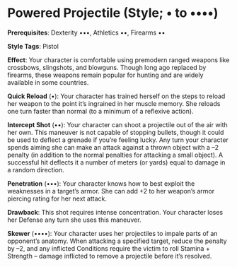 # Powered Projectile (Style; • to ••••) 
**Prerequisites**: Dexterity •••, Athletics ••, Firearms •• 

**Style Tags**: Pistol 

**Effect**: Your character is comfortable using premodern ranged weapons like crossbows, slingshots, and blowguns. Though long ago replaced by firearms, these weapons remain popular for hunting and are widely available in some countries. 

**Quick Reload** (•): Your character has trained herself on the steps to reload her weapon to the point it’s ingrained in her muscle memory. She reloads one turn faster than normal (to a minimum of a reflexive action). 

**Intercept Shot** (••): Your character can shoot a projectile out of the air with her own. This maneuver is not capable of stopping bullets, though it could be used to deflect a grenade if you’re feeling lucky. Any turn your character spends aiming she can make an attack against a thrown object with a –2 penalty (in addition to the normal penalties for attacking a small object). A successful hit deflects it a number of meters (or yards) equal to damage in a random direction. 

**Penetration** (•••): Your character knows how to best exploit the weaknesses in a target’s armor. She can add +2 to her weapon’s armor piercing rating for her next attack. 

**Drawback**: This shot requires intense concentration. Your character loses her Defense any turn she uses this maneuver. 

**Skewer** (••••): Your character uses her projectiles to impale parts of an opponent’s anatomy. When attacking a specified target, reduce the penalty by –2, and any inflicted Conditions require the victim to roll Stamina + Strength – damage inflicted to remove a projectile before it’s resolved.